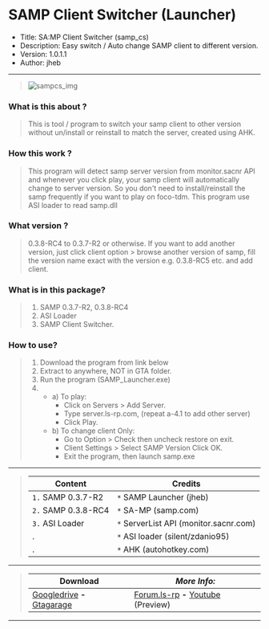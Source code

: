 # SAMP Client Switcher (Launcher)
- Title: SA:MP Client Switcher (samp_cs)
- Description: Easy switch / Auto change SAMP client to different version.
- Version: 1.0.1.1
- Author: jheb
---------------------------------------------
> ![sampcs_img](https://i.imgur.com/zvmW4pm.png)

### **What is this about ?**
> This is tool / program to switch your samp client to other version without un/install or reinstall to match the server, created using AHK.

### **How this work ?**
> This program will detect samp server version from monitor.sacnr API and whenever you click play, your samp client will automatically change to server version. So you don't need to install/reinstall the samp frequently if you want to play on foco-tdm.
This program use ASI loader to read samp.dll

### **What version ?**
> 0.3.8-RC4 to 0.3.7-R2 or otherwise. If you want to add another version, just click client option > browse another version of samp, fill the version name exact with the version e.g. 0.3.8-RC5 etc. and add client.

### **What is in this package?**
> 1. SAMP 0.3.7-R2, 0.3.8-RC4
> 2. ASI Loader
> 3. SAMP Client Switcher.

### **How to use?**
> 1. Download the program from link below
> 2. Extract to anywhere, NOT in GTA folder.
> 3. Run the program (SAMP_Launcher.exe)
> 4. - a) To play:
>      - Click on Servers > Add Server.
>       - Type server.ls-rp.com, (repeat a-4.1 to add other server)
>      - Click Play.
>    - b) To change client Only:
>      - Go to Option > Check then uncheck restore on exit.
>      - Client Settings > Select SAMP Version Click OK.
>      - Exit the program, then launch samp.exe
---------------------------------------------
> **Content** | **Credits**
> ------------|-------------
> `1.` SAMP 0.3.7-R2 | `*` SAMP Launcher (jheb)
> `2.` SAMP 0.3.8-RC4 | `*` SA-MP (samp.com)
> `3.` ASI Loader | `*` ServerList API (monitor.sacnr.com)
> .  | `*` ASI loader (silent/zdanio95)
> .  | `*` AHK (autohotkey.com)
---------------------------------------------
> **Download** | *More Info:*
> -------------|-------------
> [Googledrive](https://drive.google.com/open?id=1r18lRfiA3eAkU3JYyy8imWOf8JewwOqz) **-** [Gtagarage](http://www.gtagarage.com/mods/show.php?id=29058) | [Forum.ls-rp](https://forum.ls-rp.com/viewtopic.php?f=222&t=650894) **-** [Youtube](https://youtu.be/K6VhlzsR6EQ) (Preview)
---------------------------------------------
